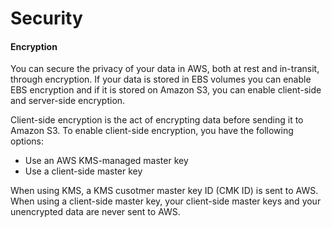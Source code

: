 # Security

#### Encryption

You can secure the privacy of your data in AWS, both at rest and in-transit, through encryption. If your data is stored in EBS volumes you can enable EBS encryption and if it is stored on Amazon S3, you can enable client-side and server-side encryption.

Client-side encryption is the act of encrypting data before sending it to Amazon S3. To enable client-side encryption, you have the following options:

* Use an AWS KMS-managed master key
* Use a client-side master key

When using KMS, a KMS cusotmer master key ID (CMK ID) is sent to AWS.
When using a client-side master key, your client-side master keys and your unencrypted data are never sent to AWS.

